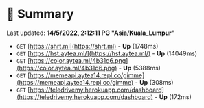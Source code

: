 # 📖 Summary
Last updated: **14/5/2022, 2:12:11 PG "Asia/Kuala_Lumpur"**

- `GET` [https://shrt.ml](https://shrt.ml) - **Up** (1748ms)
- `GET` [https://hst.aytea.ml/](https://hst.aytea.ml/) - **Up** (14049ms)
- `GET` [https://color.aytea.ml/4b31d6.png](https://color.aytea.ml/4b31d6.png) - **Up** (5388ms)
- `GET` [https://memeapi.aytea14.repl.co/gimme](https://memeapi.aytea14.repl.co/gimme) - **Up** (308ms)
- `GET` [https://teledrivemy.herokuapp.com/dashboard](https://teledrivemy.herokuapp.com/dashboard) - **Up** (172ms)
